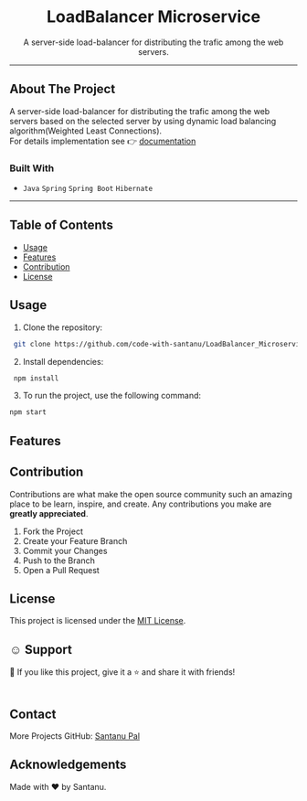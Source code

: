 <h1 align="center">LoadBalancer Microservice</h1>

  <p align="center">
   A server-side load-balancer for distributing the trafic among the web servers.
  </p>
</p>

---

## About The Project

A server-side load-balancer for distributing the trafic among the web servers based on the selected server by using dynamic load balancing algorithm(Weighted Least Connections).<br>
For details implementation see 👉 [documentation](https://github.com/code-with-santanu/LoadBalancer_Microservice.git)<br>

### Built With

- `Java` `Spring` `Spring Boot` `Hibernate`

---

## Table of Contents

- [Usage](#usage)
- [Features](#features)
- [Contribution](#contribution)
- [License](#license)

## Usage

1. Clone the repository:

```bash
 git clone https://github.com/code-with-santanu/LoadBalancer_Microservice.git
```

2. Install dependencies:

```bash
 npm install
```

3.  To run the project, use the following command:

```bash
npm start
```

## Features

<!-- CONTRIBUTING -->

## Contribution

Contributions are what make the open source community such an amazing place to be learn, inspire, and create. Any contributions you make are **greatly appreciated**.

1. Fork the Project
2. Create your Feature Branch
3. Commit your Changes
4. Push to the Branch
5. Open a Pull Request

<!-- License -->

## License

This project is licensed under the [MIT License](LICENSE).

<!-- Support -->

## ☺️ Support

💙 If you like this project, give it a ⭐ and share it with friends!<br><br>

<!-- CONTACT -->

## Contact

More Projects
GitHub: [Santanu Pal](https://github.com/code-with-santanu)

<!-- ACKNOWLEDGEMENTS -->

## Acknowledgements

Made with ❤️ by Santanu. <br><br>
